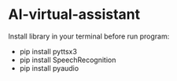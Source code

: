 # AI-virtual-assistant
Install library in your terminal before run program:
+ pip install pyttsx3
+ pip install SpeechRecognition
+ pip install pyaudio

